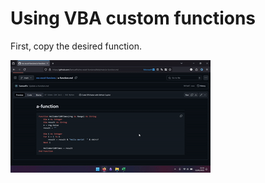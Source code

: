 # Using VBA custom functions

First, copy the desired function.

![gif1](https://raw.githubusercontent.com/SamuelFe/ms-excel-funcions/main/tutorial/VBA-functions/1-copy-the-function.gif)
